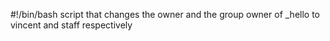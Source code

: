 #!/bin/bash
script that changes the owner and the group owner of _hello to vincent and staff respectively
